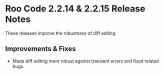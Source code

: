 # Roo Code 2.2.14 & 2.2.15 Release Notes

These releases improve the robustness of diff editing.

## Improvements & Fixes

*   Made diff editing more robust against transient errors and fixed related bugs.